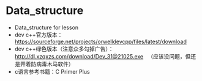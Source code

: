 # Data_structure
- Data_structure for lesson
- dev c++官方版本：https://sourceforge.net/projects/orwelldevcpp/files/latest/download
- dev c++绿色版本（注意众多勾掉广告）：http://dl.xzqxzs.com/download/Dev_31@21025.exe   （应该没问题，但还是开着防病毒木马软件）
- c语言参考书籍：C Primer Plus

